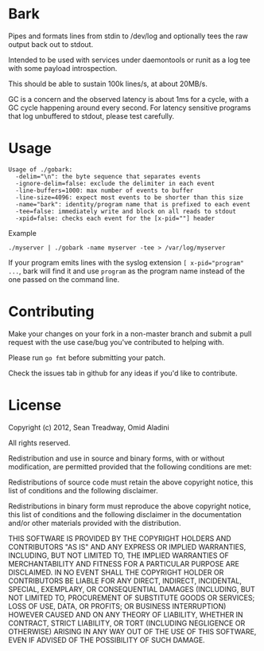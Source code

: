 # Bark

Pipes and formats lines from stdin to /dev/log and optionally tees the raw output back out to stdout.

Intended to be used with services under daemontools or runit as a log tee with some payload introspection.

This should be able to sustain 100k lines/s, at about 20MB/s.

GC is a concern and the observed latency is about 1ms for a cycle, with a GC cycle happening around every second.  For latency sensitive programs that log unbuffered to stdout, please test carefully.

# Usage

    Usage of ./gobark:
      -delim="\n": the byte sequence that separates events
      -ignore-delim=false: exclude the delimiter in each event
      -line-buffers=1000: max number of events to buffer
      -line-size=4096: expect most events to be shorter than this size
      -name="bark": identity/program name that is prefixed to each event
      -tee=false: immediately write and block on all reads to stdout
      -xpid=false: checks each event for the [x-pid=""] header

Example

    ./myserver | ./gobark -name myserver -tee > /var/log/myserver

If your program emits lines with the syslog extension `[ x-pid="program" ...`, bark will find it and use `program` as the program name instead of the one passed on the command line.

# Contributing

Make your changes on your fork in a non-master branch and submit a pull request with the use case/bug you've contributed to helping with.

Please run `go fmt` before submitting your patch.

Check the issues tab in github for any ideas if you'd like to contribute.

# License

Copyright (c) 2012, Sean Treadway, Omid Aladini

All rights reserved.

Redistribution and use in source and binary forms, with or without
modification, are permitted provided that the following conditions are met:

Redistributions of source code must retain the above copyright notice, this
list of conditions and the following disclaimer.

Redistributions in binary form must reproduce the above copyright notice, this
list of conditions and the following disclaimer in the documentation and/or
other materials provided with the distribution.

THIS SOFTWARE IS PROVIDED BY THE COPYRIGHT HOLDERS AND CONTRIBUTORS "AS IS" AND
ANY EXPRESS OR IMPLIED WARRANTIES, INCLUDING, BUT NOT LIMITED TO, THE IMPLIED
WARRANTIES OF MERCHANTABILITY AND FITNESS FOR A PARTICULAR PURPOSE ARE
DISCLAIMED. IN NO EVENT SHALL THE COPYRIGHT HOLDER OR CONTRIBUTORS BE LIABLE
FOR ANY DIRECT, INDIRECT, INCIDENTAL, SPECIAL, EXEMPLARY, OR CONSEQUENTIAL
DAMAGES (INCLUDING, BUT NOT LIMITED TO, PROCUREMENT OF SUBSTITUTE GOODS OR
SERVICES; LOSS OF USE, DATA, OR PROFITS; OR BUSINESS INTERRUPTION) HOWEVER
CAUSED AND ON ANY THEORY OF LIABILITY, WHETHER IN CONTRACT, STRICT LIABILITY,
OR TORT (INCLUDING NEGLIGENCE OR OTHERWISE) ARISING IN ANY WAY OUT OF THE USE
OF THIS SOFTWARE, EVEN IF ADVISED OF THE POSSIBILITY OF SUCH DAMAGE.

